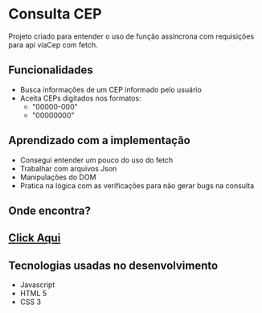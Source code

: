 # Consulta CEP
Projeto criado para entender o uso de função assíncrona com requisições para api viaCep com fetch.

## Funcionalidades
  * Busca informações de um CEP informado pelo usuário
  * Aceita CEPs digitados nos formatos:
    * "00000-000"
    * "00000000"
  
## Aprendizado com a implementação 
  * Consegui entender um pouco do uso do fetch
  * Trabalhar com arquivos Json
  * Manipulações do DOM
  * Pratica na lógica com as verificações para não gerar bugs na consulta
  
## Onde encontra?
 ## [Click Aqui](https://consulta-cep-app.netlify.app/)
 
## Tecnologias usadas no desenvolvimento
  * Javascript
  * HTML 5
  * CSS 3
